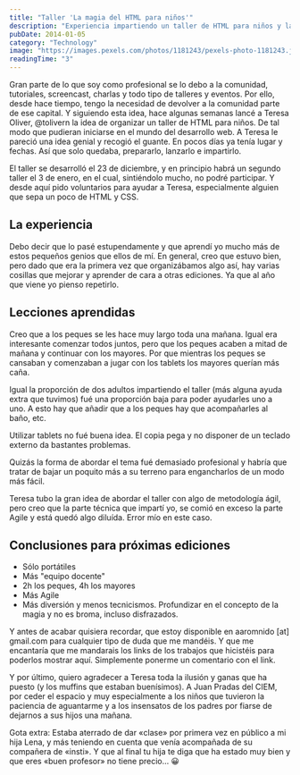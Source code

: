 ```yaml
---
title: "Taller 'La magia del HTML para niños'"
description: "Experiencia impartiendo un taller de HTML para niños y las lecciones aprendidas para futuras ediciones."
pubDate: 2014-01-05
category: "Technology"
image: "https://images.pexels.com/photos/1181243/pexels-photo-1181243.jpeg?auto=compress&cs=tinysrgb&w=1260&h=750&dpr=2"
readingTime: "3"
---
```


Gran parte de lo que soy como profesional se lo debo a la comunidad, tutoriales, screencast, charlas y todo tipo de talleres y eventos. Por ello, desde hace tiempo, tengo la necesidad de devolver a la comunidad parte de ese capital. Y siguiendo esta idea, hace algunas semanas lancé a Teresa Oliver, @tolivern la idea de organizar un taller de HTML para niños. De tal modo que pudieran iniciarse en el mundo del desarrollo web. A Teresa le pareció una idea genial y recogió el guante. En pocos días ya tenía lugar y fechas. Así que solo quedaba, prepararlo, lanzarlo e impartirlo.

El taller se desarrolló el 23 de diciembre, y en principio habrá un segundo taller el 3 de enero, en el cual, sintiéndolo mucho, no podré participar. Y desde aquí pido voluntarios para ayudar a Teresa, especialmente alguien que sepa un poco de HTML y CSS.

## La experiencia

Debo decir que lo pasé estupendamente y que aprendí yo mucho más de estos pequeños genios que ellos de mí. En general, creo que estuvo bien, pero dado que era la primera vez que organizábamos algo así, hay varias cosillas que mejorar y aprender de cara a otras ediciones. Ya que al año que viene yo pienso repetirlo.

## Lecciones aprendidas

Creo que a los peques se les hace muy largo toda una mañana. Igual era interesante comenzar todos juntos, pero que los peques acaben a mitad de mañana y continuar con los mayores. Por que mientras los peques se cansaban y comenzaban a jugar con los tablets los mayores querían más caña.

Igual la proporción de dos adultos impartiendo el taller (más alguna ayuda extra que tuvimos) fué una proporción baja para poder ayudarles uno a uno. A esto hay que añadir que a los peques hay que acompañarles al baño, etc.

Utilizar tablets no fué buena idea. El copia pega y no disponer de un teclado externo da bastantes problemas.

Quizás la forma de abordar el tema fué demasiado profesional y habría que tratar de bajar un poquito más a su terreno para engancharlos de un modo más fácil.

Teresa tubo la gran idea de abordar el taller con algo de metodología ágil, pero creo que la parte técnica que impartí yo, se comió en exceso la parte Agile y está quedó algo diluída. Error mío en este caso.

## Conclusiones para próximas ediciones

- Sólo portátiles
- Más "equipo docente"
- 2h los peques, 4h los mayores
- Más Agile
- Más diversión y menos tecnicismos. Profundizar en el concepto de la magia y no es broma, incluso disfrazados.

Y antes de acabar quisiera recordar, que estoy disponible en aaromnido [at] gmail.com para cualquier tipo de duda que me mandéis. Y que me encantaría que me mandarais los links de los trabajos que hicistéis para poderlos mostrar aquí. Simplemente ponerme un comentario con el link.

Y por último, quiero agradecer a Teresa toda la ilusión y ganas que ha puesto (y los muffins que estaban buenísimos). A Juan Pradas del CIEM, por ceder el espacio y muy especialmente a los niños que tuvieron la paciencia de aguantarme y a los insensatos de los padres por fiarse de dejarnos a sus hijos una mañana.

Gota extra: Estaba aterrado de dar «clase» por primera vez en público a mi hija Lena, y más teniendo en cuenta que venía acompañada de su compañera de «insti». Y que al final tu hija te diga que ha estado muy bien y que eres «buen profesor» no tiene precio… 😀